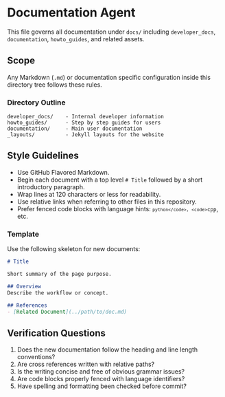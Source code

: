 # Documentation Agent

This file governs all documentation under `docs/` including `developer_docs`, `documentation`, `howto_guides`, and related assets.

## Scope
Any Markdown (`.md`) or documentation specific configuration inside this directory tree follows these rules.

### Directory Outline
```
developer_docs/    - Internal developer information
howto_guides/      - Step by step guides for users
documentation/     - Main user documentation
_layouts/          - Jekyll layouts for the website
```

## Style Guidelines
- Use GitHub Flavored Markdown.
- Begin each document with a top level `# Title` followed by a short introductory paragraph.
- Wrap lines at 120 characters or less for readability.
- Use relative links when referring to other files in this repository.
- Prefer fenced code blocks with language hints: <code>```python</code>, <code>```cpp</code>, etc.

### Template
Use the following skeleton for new documents:
```markdown
# Title

Short summary of the page purpose.

## Overview
Describe the workflow or concept.

## References
- [Related Document](../path/to/doc.md)
```

## Verification Questions
1. Does the new documentation follow the heading and line length conventions?
2. Are cross references written with relative paths?
3. Is the writing concise and free of obvious grammar issues?
4. Are code blocks properly fenced with language identifiers?
5. Have spelling and formatting been checked before commit?
